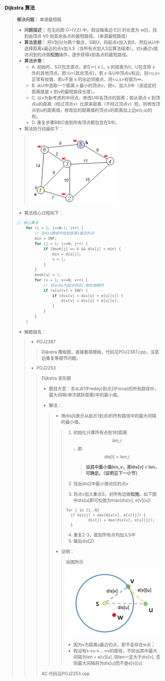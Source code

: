 ### Dijkstra 算法

> **解决问题：** 单源最短路
>
> - **问题描述：** 在无向图 G=(V,E) 中，假设每条边 E[i] 的长度为 w[i]，找到由顶点 V0 到其余各点的最短路径。（单源最短路径）
> - **算法思想：** 将V划分为两个集合，S和U，将起点*s*加入到S，然后从U中选择距离*s*最近的点v加入S（当所有点加入S后算法结束）。对*s*通过v能访问到的点做**松弛**操作，逐步获得*s*到各点的最短路径。
> - **算法步奏：** 
>   - A. 初始时，S只包含源点，即S＝{ *s* }，*s* 的距离为0。U包含除 *s* 外的其他顶点，即:U={其余顶点}，若 *s* 与U中顶点u有边，则<u,s>正常有权值，若u不是 *s* 的出边邻接点，则<u,s>权值为∞。
>   - B. 从U中选取一个距离 *s* 最小的顶点v，把v，加入S中（该选定的距离就是 *s* 到v的最短路径长度）。
>   - C. 以v为新考虑的中间点，修改U中各顶点的距离；若从源点 *s* 到顶点u的距离（经过顶点v）比原来距离（不经过顶点v）短，则修改顶点到u的距离值，修改后的距离值的顶点v的距离加上边e(v,u)的权。
>   - D. 重复步骤B和C直到所有顶点都包含在S中。
> - 算法执行动画如下：
>
> > <img src="https://github.com/shuyuFranky/coding/blob/master/img/dijkstra.gif" alt="dijkstra 演示gif"> </img>
>
> - 算法核心过程如下：
>
> ```c++
> // 核心算法
>     for (i = 1; i<=N-1; i++) {
>         // 在dis数组中找到距离1最近的点
>         min = INF;
>         for (j = 1; j<=N; j++) {
>             if (book[j] == 0 && dis[j] < min) {
>                 min = dis[j];
>                 u = j;
>             }
>         }
>         book[u] = 1;
>         for (v = 1; v<=N; v++) {
>             // 对以点u为起点的边，做松弛操作
>             if (e[u][v] < INF) { 
>                 if (dis[v] > dis[u] + e[u][v]) {
>                     dis[v] = dis[u] + e[u][v];
>                 }
>             }
>         }
>     }
> ```
>
> - 解题报告：
>
> > - POJ2387
> >
> > > Dijkstra 模板题，直接套用模板，代码见POJ2387.cpp，注意边重复等细节问题。 
> >
> > - POJ2253
> >
> > > Dijkstra 变形题
> > >
> > > - 题目大意：求从点1(Freddy)到点2(Fiona)的所有路径中，最大间隔(单次跳跃距离)中的最小值。
> > >
> > >
> > > - 解法：
> > >
> > > > - 用dis[i]表示从起点1到点i的所有路径中的最大间隔的最小值。
> > > >
> > > > > 1. 初始化计算所有点到1的距离 $$len\_{i}$$ ，即 $$dis[i] = len\_{i}$$
> > > > >
> > > > >    > **设其中最小值$len\_{v}$，即dis[v] = len，可确定。（证明见下一小节）**
> > > > >
> > > > > 2. 找出dis[]中最小值对应的点v 
> > > > >
> > > > > 3. 将点v加入集合S，对所有边做**松弛**，如下图中dis\[u\]即可松弛为max(dis\[v\], e\[v\]\[u\])
> > > > >
> > > > > ```
> > > > > for j in [1..N]
> > > > > 	if dis[j] > max(dis[v], e[v][j]) {
> > > > >       	dis[j] = max(dis[v], e[v][j]);
> > > > > 	}
> > > > > ```
> > > > >
> > > > > 4. 重复2-3，直到所有点均加入S中
> > > > > 5. 输出dis[2]
> > > >
> > > > - 证明：
> > > >
> > > > > 如图所示
> > > > >
> > > > > <img src="https://github.com/shuyuFranky/coding/blob/master/img/2253-pro.png"> </img>
> > > > >
> > > > > - 因为v为距离s最近的点，即不会存在w点；
> > > > > - 假设有s->u->…->v的路径，不防设其中最大间隔为len = e\[v\]\[u\], 则len一定大于dis\[v\], 否则最大间隔将为dis[u]而不是e\[v\]\[u\]
> > >
> > > AC 代码见POJ2253.cpp
